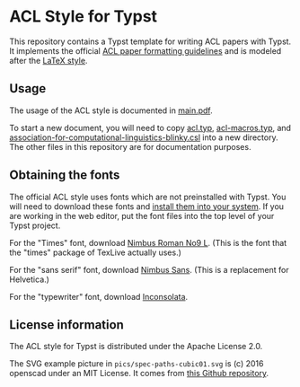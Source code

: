# ACL Style for Typst

This repository contains a Typst template for writing ACL papers with Typst. It implements the official [ACL paper formatting guidelines](https://acl-org.github.io/ACLPUB/formatting.html) and is modeled after the [LaTeX style](https://github.com/acl-org/acl-style-files).


## Usage

The usage of the ACL style is documented in [main.pdf](main.pdf).

To start a new document, you will need to copy [acl.typ](https://github.com/coli-saar/typst-acl-style/blob/main/acl.typ), [acl-macros.typ](https://github.com/coli-saar/typst-acl-style/blob/main/acl-macros.typ), and [association-for-computational-linguistics-blinky.csl](https://github.com/coli-saar/typst-acl-style/blob/main/association-for-computational-linguistics-blinky.csl) into a new directory. The other files in this repository are for documentation purposes.


## Obtaining the fonts

The official ACL style uses fonts which are not preinstalled with Typst. You will need to download these fonts and [install them into your system](https://typst.app/docs/reference/text/text/#parameters-font). If you are working in the web editor, put the font files into the top level of your Typst project.

For the "Times" font, download [Nimbus Roman No9 L](https://www.fontsquirrel.com/fonts/nimbus-roman-no9-l). (This is the font that the "times" package of TexLive actually uses.)

For the "sans serif" font, download [Nimbus Sans](https://www.fontsquirrel.com/fonts/nimbus-sans-l). (This is a replacement for Helvetica.)

For the "typewriter" font, download [Inconsolata](https://fonts.google.com/specimen/Inconsolata).


## License information

The ACL style for Typst is distributed under the Apache License 2.0.

The SVG example picture in `pics/spec-paths-cubic01.svg` is (c) 2016 openscad under an MIT License. It comes from [this Github repository](https://github.com/openscad/svg-tests).
